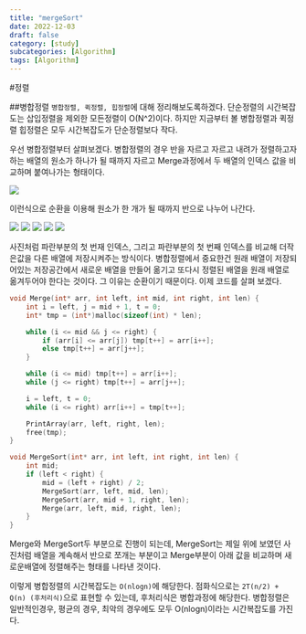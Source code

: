 ```yaml
---
title: "mergeSort"
date: 2022-12-03
draft: false
category: [study]
subcategories: [Algorithm]
tags: [Algorithm]
---
```


#정렬

##병합정렬
`병합정렬, 퀵정렬, 힙정렬`에 대해 정리해보도록하겠다.
단순정렬의 시간복잡도는 삽입정렬을 제외한 모든정렬이 O(N^2)이다. 하지만 지금부터 볼 병합정렬과 퀵정렬 힙정렬은 모두 시간복잡도가 단순정렬보다 작다.

<!--more-->

우선 병합정렬부터 살펴보겠다. 병합정렬의 경우 반을 자르고 자르고 내려가 정렬하고자 하는 배열의 원소가 하나가 될 때까지 자르고 Merge과정에서 두 배열의 인덱스 값을 비교하며 붙여나가는 형태이다.

![](/images/study/Algorithms/mergeSort/1.png)

이런식으로 순환을 이용해 원소가 한 개가 될 때까지 반으로 나누어 나간다.

![](/images/study/Algorithms/mergeSort/2.png)
![](/images/study/Algorithms/mergeSort/3.png)
![](/images/study/Algorithms/mergeSort/4.png)
![](/images/study/Algorithms/mergeSort/5.png)
![](/images/study/Algorithms/mergeSort/6.png)

사진처럼 파란부분의 첫 번재 인덱스, 그리고 파란부분의 첫 번째 인덱스를 비교해 더작은값을 다른 배열에 저장시켜주는 방식이다. 병합정렬에서 중요한건 원래 배열이 저장되어있는 저장공간에서 새로운 배열을 만들어 옮기고 또다시 정렬된 배열을 원래 배열로 옮겨두어야 한다는 것이다. 그 이유는 순환이기 때문이다. 이제 코드를 살펴 보겠다.

```C
void Merge(int* arr, int left, int mid, int right, int len) {
    int i = left, j = mid + 1, t = 0;
    int* tmp = (int*)malloc(sizeof(int) * len);

    while (i <= mid && j <= right) {
        if (arr[i] <= arr[j]) tmp[t++] = arr[i++];
        else tmp[t++] = arr[j++];
    }

    while (i <= mid) tmp[t++] = arr[i++];
    while (j <= right) tmp[t++] = arr[j++];

    i = left, t = 0;
    while (i <= right) arr[i++] = tmp[t++];

    PrintArray(arr, left, right, len);
    free(tmp);
}

void MergeSort(int* arr, int left, int right, int len) {
    int mid;
    if (left < right) {
        mid = (left + right) / 2;
        MergeSort(arr, left, mid, len);
        MergeSort(arr, mid + 1, right, len);
        Merge(arr, left, mid, right, len);
    }
}
```

Merge와 MergeSort두 부분으로 진행이 되는데, MergeSort는 제일 위에 보였던 사진처럼 배열을 계속해서 반으로 쪼개는 부분이고 Merge부분이 아래 값을 비교하며 새로운배열에 정렬해주는 형태를 나타낸 것이다.

이렇게 병합정렬의 시간복잡도는 `O(nlogn)`에 해당한다. 점화식으로는 `2T(n/2) + Q(n) (후처리식)`으로 표현할 수 있는데, 후처리식은 병합과정에 해당한다. 병합정렬은 일반적인경우, 평균의 경우, 최악의 경우에도 모두 O(nlogn)이라는 시간복잡도를 가진다.
